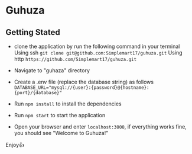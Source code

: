 ﻿# Guhuza

## Getting Stated
- clone the application by run the following command in your terminal
Using ssh
```git clone git@github.com:Simplemart17/guhuza.git```
Using http
```https://github.com/Simplemart17/guhuza.git```

- Navigate to "guhaza" directory
- Create a .env file (replace the database string) as follows
```DATABASE_URL="mysql://{user}:{password}@{hostname}:{port}/{database}"```
- Run ```npm install``` to install the dependencies
- Run ```npm start``` to start the application
- Open your browser and enter ```localhost:3000```, if everything works fine, you should see "Welcome to Guhuza!"

Enjoy👍
